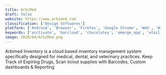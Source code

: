 ```yaml
---
title: ArbiMed
draft: false 
website: https://www.arbimed.com
classification: ['Design Softwares']
platform: ['Android', 'Browser', 'Firefox', 'Google Chrome', 'Web', 'Windows', 'iOS']
keywords: ['acctivate', 'barcloud', 'chocolatey', 'emerge_app', 'etail_solutions', 'fishbowl_inventory', 'just_install', 'orderhive', 'partsbox', 'primaseller', 'tana_inventory_management', 'total_software_deployment', 'tradegecko', 'vbdeploy', 'veeqo', 'zero_install', 'zoho_inventory', 'erplain']
image: 2020/04/ArbiMed.png
---
```

Arbimed Inventory is a cloud based inventory management system specifically designed for medical, dental, and veterinary practices. Keep Track of Expiring Drugs, Scan in/out supplies with Barcodes, Custom dashboards & Reporting